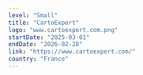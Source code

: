 ```yaml
---
level: "Small"
title: "CartoExpert"
logo: "www.cartoexpert.com.png"
startDate: "2025-03-01"
endDate: "2026-02-28"
link: "https://www.cartoexpert.com/"
country: "France"
---
```

